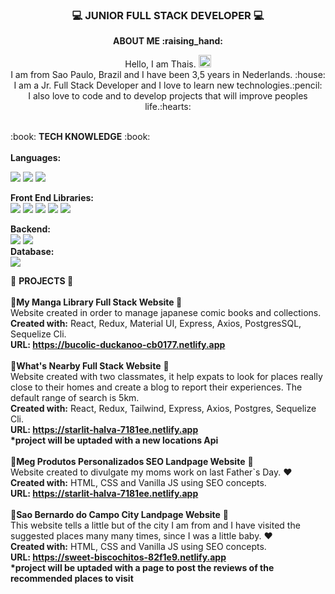 ### <p align= "center"> :computer: JUNIOR FULL STACK DEVELOPER :computer:

<p align="center"><b> ABOUT ME  :raising_hand: </b></p> 

<p align="center">Hello, I am Thais. <img src="https://media.giphy.com/media/hvRJCLFzcasrR4ia7z/giphy.gif" width="20px"/><br>
I am from Sao Paulo, Brazil and I have been 3,5 years in Nederlands. :house: <br>
I am a Jr. Full Stack Developer and I love to learn new technologies.:pencil: <br>
I also love to code and to develop projects that will improve peoples life.:hearts: </p>
<br>
:book:  <b>TECH KNOWLEDGE</b> :book: <br>
<br>
<b>Languages:</b>

![](https://img.shields.io/badge/JavaScript-323330?style=for-the-badge&logo=javascript&logoColor=F7DF1E)
![](https://img.shields.io/badge/HTML5-E34F26?style=for-the-badge&logo=html5&logoColor=white)
![](https://img.shields.io/badge/CSS3-1572B6?style=for-the-badge&logo=css3&logoColor=white)


<b>Front End Libraries: </b> <br> 
![](https://img.shields.io/badge/React-20232A?style=for-the-badge&logo=react&logoColor=61DAFB)
![](https://img.shields.io/badge/Redux-593D88?style=for-the-badge&logo=redux&logoColor=white)
![](https://img.shields.io/badge/React_Router-CA4245?style=for-the-badge&logo=react-router&logoColor=white)
![](https://img.shields.io/badge/Tailwind_CSS-38B2AC?style=for-the-badge&logo=tailwind-css&logoColor=white)
![](https://img.shields.io/badge/Material%20UI-007FFF?style=for-the-badge&logo=mui&logoColor=white)

<b>Backend:</b> <br> 
![](https://img.shields.io/badge/Node.js-339933?style=for-the-badge&logo=nodedotjs&logoColor=white)
![](https://img.shields.io/badge/Express.js-000000?style=for-the-badge&logo=express&logoColor=white) 
<br>
<b>Database:</b> <br> ![](https://img.shields.io/badge/PostgreSQL-316192?style=for-the-badge&logo=postgresql&logoColor=white) 


  :pushpin: <b> PROJECTS </b> :pushpin:
  <br>
</b> <br>
:blue_book:<b>My Manga Library Full Stack Website </b>:blue_book: <br>
Website created in order to manage japanese comic
books and collections.<br>
<b>Created with:</b> React, Redux, Material UI, Express, Axios,
PostgresSQL, Sequelize Cli.<br>
<b>URL: https://bucolic-duckanoo-cb0177.netlify.app</b>
<br>
<br>
:briefcase:<b>What's Nearby Full Stack Website</b> :briefcase:<br>
Website created with two classmates, it help expats to look for places really
close to their homes and create a blog to report their experiences. The default range of search is 5km.
<br>
<b>Created with:</b> React, Redux, Tailwind, Express, Axios,
Postgres, Sequelize Cli.<br>
<b>URL: https://starlit-halva-7181ee.netlify.app</b><br>
<b>*project will be uptaded with a new locations Api</b>
<br>
<br>
:briefcase:<b>Meg Produtos Personalizados SEO Landpage Website</b> :briefcase:<br>
Website created to divulgate my moms work on last Father`s Day. :hearts:
<br>
<b>Created with:</b> HTML, CSS and Vanilla JS using SEO concepts.<br>
<b>URL: https://starlit-halva-7181ee.netlify.app</b>
<br>
<br>
:briefcase:<b>Sao Bernardo do Campo City Landpage Website</b> :briefcase:<br>
This website tells a little but of the city I am from and I have visited the suggested places many many times, since I was a little baby. :hearts:
<br>
<b>Created with:</b> HTML, CSS and Vanilla JS using SEO concepts.<br>
<b>URL: https://sweet-biscochitos-82f1e9.netlify.app</b><br>
<b>*project will be uptaded with a page to post the reviews of the recommended places to visit</b>

